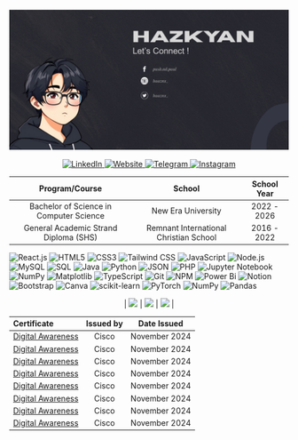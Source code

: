 ![MasterHead](masterhead.png)

<p align="center">
<a href="https://www.linkedin.com/in/hazpoldev/">
   <img src="https://img.shields.io/badge/linkedin-%230077B5.svg?style=for-the-badge&logo=linkedin&logoColor=white" alt="LinkedIn">
</a>
<a href="mailto: hazpoldev@gmail.com">
   <img src="https://img.shields.io/badge/Gmail-D14836?style=for-the-badge&logo=gmail&logoColor=white" alt="Website">
</a>
<a href="https://t.me/hazhogen">
   <img src="https://img.shields.io/badge/Telegram-2CA5E0?style=for-the-badge&logo=telegram&logoColor=white" alt="Telegram">
</a>
<a href="https://www.instagram.com/haaznx_/">
   <img src="https://img.shields.io/badge/Instagram-%23E4405F.svg?style=for-the-badge&logo=Instagram&logoColor=white" alt="Instagram">
</a>
</p>

<div align="center">

| Program/Course | School | School Year |
| :-------------: | :-----: | :-----------: |
| Bachelor of Science in Computer Science | New Era University | 2022 - 2026 |
| General Academic Strand Diploma  (SHS) | Remnant International Christian School | 2016 - 2022 |

</div>

![React.js](https://img.shields.io/badge/React.js-61DAFB.svg?style=for-the-badge&logo=React.js&logoColor=white)
![HTML5](https://img.shields.io/badge/HTML5-E34F26.svg?style=for-the-badge&logo=HTML5&logoColor=white)
![CSS3](https://img.shields.io/badge/css3-%231572B6.svg?style=for-the-badge&logo=css3&logoColor=white)
![Tailwind CSS](https://img.shields.io/badge/Tailwind%20CSS-38B2AC.svg?style=for-the-badge&logo=Tailwind%20CSS&logoColor=white)
![JavaScript](https://img.shields.io/badge/JavaScript-F7DF1E.svg?style=for-the-badge&logo=JavaScript&logoColor=black)
![Node.js](https://img.shields.io/badge/Node.js-339933.svg?style=for-the-badge&logo=Node.js&logoColor=white)
![MySQL](https://img.shields.io/badge/MySQL-4479A1.svg?style=for-the-badge&logo=MySQL&logoColor=white)
![SQL](https://img.shields.io/badge/SQL-005F88.svg?style=for-the-badge&logo=SQL&logoColor=white)
![Java](https://img.shields.io/badge/java-%23ED8B00.svg?style=for-the-badge&logo=openjdk&logoColor=white)
![Python](https://img.shields.io/badge/Python-3776AB.svg?style=for-the-badge&logo=Python&logoColor=white)
![JSON](https://img.shields.io/badge/JSON-000000.svg?style=for-the-badge&logo=JSON&logoColor=white)
![PHP](https://img.shields.io/badge/PHP-777BB4.svg?style=for-the-badge&logo=PHP&logoColor=white)
![Jupyter Notebook](https://img.shields.io/badge/Jupyter%20Notebook-F37626.svg?style=for-the-badge&logo=Jupyter%20Notebook&logoColor=white)
![NumPy](https://img.shields.io/badge/NumPy-013243.svg?style=for-the-badge&logo=NumPy&logoColor=white)
![Matplotlib](https://img.shields.io/badge/Matplotlib-0076A8.svg?style=for-the-badge&logo=Matplotlib&logoColor=white)
![TypeScript](https://img.shields.io/badge/TypeScript-3178C6.svg?style=for-the-badge&logo=TypeScript&logoColor=white)
![Git](https://img.shields.io/badge/Git-F05032.svg?style=for-the-badge&logo=Git&logoColor=white)
![NPM](https://img.shields.io/badge/NPM-CB3837.svg?style=for-the-badge&logo=NPM&logoColor=white)
![Power Bi](https://img.shields.io/badge/power_bi-F2C811?style=for-the-badge&logo=powerbi&logoColor=black)
![Notion](https://img.shields.io/badge/Notion-%23000000.svg?style=for-the-badge&logo=notion&logoColor=white)
 ![Bootstrap](https://img.shields.io/badge/bootstrap-%238511FA.svg?style=for-the-badge&logo=bootstrap&logoColor=white)
 ![Canva](https://img.shields.io/badge/Canva-%2300C4CC.svg?style=for-the-badge&logo=Canva&logoColor=white)
 ![scikit-learn](https://img.shields.io/badge/scikit--learn-%23F7931E.svg?style=for-the-badge&logo=scikit-learn&logoColor=white)
 ![PyTorch](https://img.shields.io/badge/PyTorch-%23EE4C2C.svg?style=for-the-badge&logo=PyTorch&logoColor=white)
 ![NumPy](https://img.shields.io/badge/numpy-%23013243.svg?style=for-the-badge&logo=numpy&logoColor=white)
 ![Pandas](https://img.shields.io/badge/pandas-%23150458.svg?style=for-the-badge&logo=pandas&logoColor=white)
 
 <div align="center">

| ![](https://github-readme-stats.vercel.app/api?username=hazkyan&theme=dark&hide_border=false&include_all_commits=false&count_private=false) | ![](https://github-readme-streak-stats.herokuapp.com/?user=hazkyan&theme=dark&hide_border=false) | ![](https://github-readme-stats.vercel.app/api/top-langs/?username=hazkyan&theme=dark&hide_border=false&include_all_commits=false&count_private=false&layout=compact) |


  
| Certificate | Issued by | Date Issued |
| :------------- | :-----: | :-----------: |
| <a href="https://drive.google.com/file/d/1rJMW79FNnkwLRjjeE_8b51sLQgmmF8lF/view?usp=sharing">Digital Awareness</a> | Cisco | November 2024 |
| <a href="https://drive.google.com/file/d/1rJMW79FNnkwLRjjeE_8b51sLQgmmF8lF/view?usp=sharing">Digital Awareness</a> | Cisco | November 2024 |
| <a href="https://drive.google.com/file/d/1rJMW79FNnkwLRjjeE_8b51sLQgmmF8lF/view?usp=sharing">Digital Awareness</a> | Cisco | November 2024 |
| <a href="https://drive.google.com/file/d/1rJMW79FNnkwLRjjeE_8b51sLQgmmF8lF/view?usp=sharing">Digital Awareness</a> | Cisco | November 2024 |
| <a href="https://drive.google.com/file/d/1rJMW79FNnkwLRjjeE_8b51sLQgmmF8lF/view?usp=sharing">Digital Awareness</a> | Cisco | November 2024 |
| <a href="https://drive.google.com/file/d/1rJMW79FNnkwLRjjeE_8b51sLQgmmF8lF/view?usp=sharing">Digital Awareness</a> | Cisco | November 2024 |
| <a href="https://drive.google.com/file/d/1rJMW79FNnkwLRjjeE_8b51sLQgmmF8lF/view?usp=sharing">Digital Awareness</a> | Cisco | November 2024 |
| <a href="https://drive.google.com/file/d/1rJMW79FNnkwLRjjeE_8b51sLQgmmF8lF/view?usp=sharing">Digital Awareness</a> | Cisco | November 2024 |



</div>




